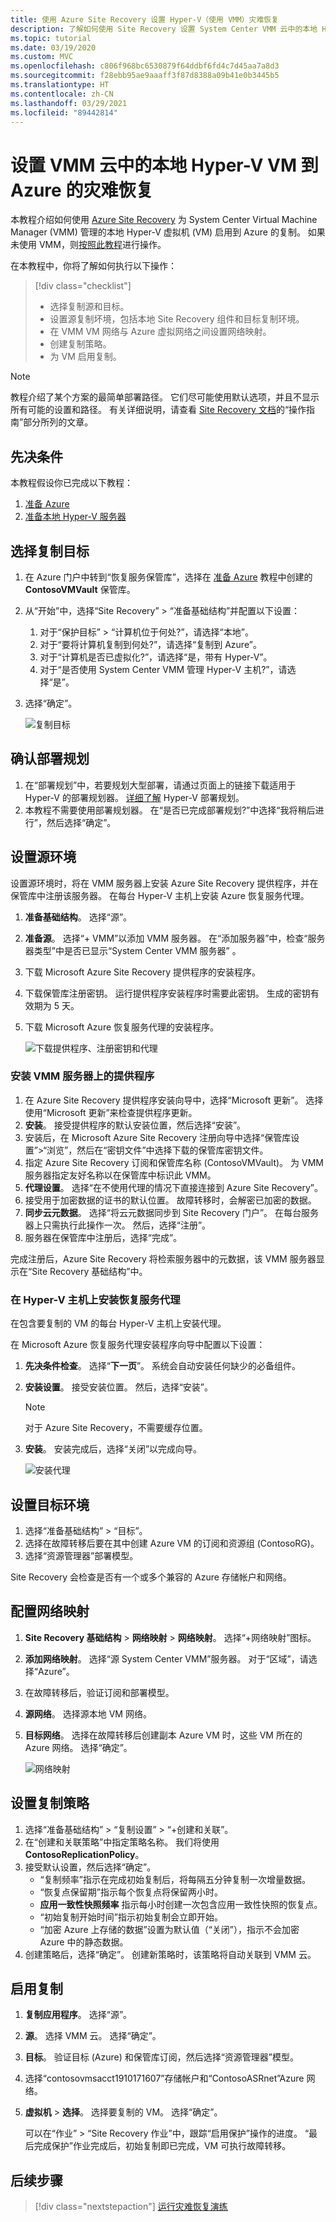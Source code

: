 ```yaml
---
title: 使用 Azure Site Recovery 设置 Hyper-V（使用 VMM）灾难恢复
description: 了解如何使用 Site Recovery 设置 System Center VMM 云中的本地 Hyper-V VM 到 Azure 的灾难恢复。
ms.topic: tutorial
ms.date: 03/19/2020
ms.custom: MVC
ms.openlocfilehash: c806f968bc6530879f64ddbf6fd4c7d45aa7a8d3
ms.sourcegitcommit: f28ebb95ae9aaaff3f87d8388a09b41e0b3445b5
ms.translationtype: HT
ms.contentlocale: zh-CN
ms.lasthandoff: 03/29/2021
ms.locfileid: "89442814"
---
```

# <a name="set-up-disaster-recovery-of-on-premises-hyper-v-vms-in-vmm-clouds-to-azure"></a>设置 VMM 云中的本地 Hyper-V VM 到 Azure 的灾难恢复

本教程介绍如何使用 [Azure Site Recovery](site-recovery-overview.md) 为 System Center Virtual Machine Manager (VMM) 管理的本地 Hyper-V 虚拟机 (VM) 启用到 Azure 的复制。 如果未使用 VMM，则[按照此教程](hyper-v-azure-tutorial.md)进行操作。

在本教程中，你将了解如何执行以下操作：

> [!div class="checklist"]
> * 选择复制源和目标。
> * 设置源复制坏境，包括本地 Site Recovery 组件和目标复制环境。
> * 在 VMM VM 网络与 Azure 虚拟网络之间设置网络映射。
> * 创建复制策略。
> * 为 VM 启用复制。

> [!NOTE]
> 教程介绍了某个方案的最简单部署路径。 它们尽可能使用默认选项，并且不显示所有可能的设置和路径。 有关详细说明，请查看 [Site Recovery 文档](./index.yml)的“操作指南”部分所列的文章。

## <a name="prerequisites"></a>先决条件

本教程假设你已完成以下教程：

1. [准备 Azure](tutorial-prepare-azure.md)
1. [准备本地 Hyper-V 服务器](hyper-v-prepare-on-premises-tutorial.md)

## <a name="select-a-replication-goal"></a>选择复制目标

1. 在 Azure 门户中转到“恢复服务保管库”，选择在 [准备 Azure](tutorial-prepare-azure.md#create-a-recovery-services-vault) 教程中创建的 **ContosoVMVault** 保管库。
1. 从“开始”中，选择“Site Recovery” > “准备基础结构”并配置以下设置：  
    1. 对于“保护目标” > “计算机位于何处?”，请选择“本地”。  
    1. 对于“要将计算机复制到何处?”，请选择“复制到 Azure”。 
    1. 对于“计算机是否已虚拟化?”，请选择“是，带有 Hyper-V”。 
    1. 对于“是否使用 System Center VMM 管理 Hyper-V 主机?”，请选择“是”。 
1. 选择“确定”。

   ![复制目标](./media/hyper-v-vmm-azure-tutorial/replication-goal.png)

## <a name="confirm-deployment-planning"></a>确认部署规划

1. 在“部署规划”中，若要规划大型部署，请通过页面上的链接下载适用于 Hyper-V 的部署规划器。 [详细了解](hyper-v-deployment-planner-overview.md) Hyper-V 部署规划。
1. 本教程不需要使用部署规划器。 在“是否已完成部署规划?”中选择“我将稍后进行”，然后选择“确定”。

## <a name="set-up-the-source-environment"></a>设置源环境

设置源环境时，将在 VMM 服务器上安装 Azure Site Recovery 提供程序，并在保管库中注册该服务器。 在每台 Hyper-V 主机上安装 Azure 恢复服务代理。

1. **准备基础结构**。 选择“源”。
1. **准备源**。 选择“+ VMM”以添加 VMM 服务器。 在“添加服务器”中，检查“服务器类型”中是否已显示“System Center VMM 服务器”  。
1. 下载 Microsoft Azure Site Recovery 提供程序的安装程序。
1. 下载保管库注册密钥。 运行提供程序安装程序时需要此密钥。 生成的密钥有效期为 5 天。
1. 下载 Microsoft Azure 恢复服务代理的安装程序。

   ![下载提供程序、注册密钥和代理](./media/hyper-v-vmm-azure-tutorial/download-vmm.png)

### <a name="install-the-provider-on-the-vmm-server"></a>安装 VMM 服务器上的提供程序

1. 在 Azure Site Recovery 提供程序安装向导中，选择“Microsoft 更新”。 选择使用“Microsoft 更新”来检查提供程序更新。
1. **安装**。 接受提供程序的默认安装位置，然后选择“安装”。
1. 安装后，在 Microsoft Azure Site Recovery 注册向导中选择“保管库设置”>“浏览”，然后在“密钥文件”中选择下载的保管库密钥文件。  
1. 指定 Azure Site Recovery 订阅和保管库名称 (ContosoVMVault)。 为 VMM 服务器指定友好名称以在保管库中标识此 VMM。
1. **代理设置**。 选择“在不使用代理的情况下直接连接到 Azure Site Recovery”。
1. 接受用于加密数据的证书的默认位置。 故障转移时，会解密已加密的数据。
1. **同步云元数据**。 选择“将云元数据同步到 Site Recovery 门户”。 在每台服务器上只需执行此操作一次。 然后，选择“注册”。
1. 服务器在保管库中注册后，选择“完成”。

完成注册后，Azure Site Recovery 将检索服务器中的元数据，该 VMM 服务器显示在“Site Recovery 基础结构”中。

### <a name="install-the-recovery-services-agent-on-hyper-v-hosts"></a>在 Hyper-V 主机上安装恢复服务代理

在包含要复制的 VM 的每台 Hyper-V 主机上安装代理。

在 Microsoft Azure 恢复服务代理安装程序向导中配置以下设置：

1. **先决条件检查**。 选择“**下一页**”。 系统会自动安装任何缺少的必备组件。
1. **安装设置**。 接受安装位置。 然后，选择“安装”。

    >[!NOTE]
    >对于 Azure Site Recovery，不需要缓存位置。

1. **安装**。 安装完成后，选择“关闭”以完成向导。

   ![安装代理](./media/hyper-v-vmm-azure-tutorial/mars-install.png)

## <a name="set-up-the-target-environment"></a>设置目标环境

1. 选择“准备基础结构” > “目标”。 
1. 选择在故障转移后要在其中创建 Azure VM 的订阅和资源组 (ContosoRG)。
1. 选择“资源管理器”部署模型。

Site Recovery 会检查是否有一个或多个兼容的 Azure 存储帐户和网络。

## <a name="configure-network-mapping"></a>配置网络映射

1. **Site Recovery 基础结构** > **网络映射** > **网络映射**。 选择“+网络映射”图标。
1. **添加网络映射**。 选择“源 System Center VMM”服务器。 对于“区域”，请选择“Azure”。
1. 在故障转移后，验证订阅和部署模型。
1. **源网络**。 选择源本地 VM 网络。
1. **目标网络**。 选择在故障转移后创建副本 Azure VM 时，这些 VM 所在的 Azure 网络。 选择“确定”。

   ![网络映射](./media/hyper-v-vmm-azure-tutorial/network-mapping-vmm.png)

## <a name="set-up-a-replication-policy"></a>设置复制策略

1. 选择“准备基础结构” > “复制设置” > “+创建和关联”。
1. 在“创建和关联策略”中指定策略名称。 我们将使用 **ContosoReplicationPolicy**。
1. 接受默认设置，然后选择“确定”。
   - “复制频率”指示在完成初始复制后，将每隔五分钟复制一次增量数据。
   - “恢复点保留期”指示每个恢复点将保留两小时。
   - **应用一致性快照频率** 指示每小时创建一次包含应用一致性快照的恢复点。
   - “初始复制开始时间”指示初始复制会立即开始。
   - “加密 Azure 上存储的数据”设置为默认值（“关闭”），指示不会加密 Azure 中的静态数据。 
1. 创建策略后，选择“确定”。 创建新策略时，该策略将自动关联到 VMM 云。

## <a name="enable-replication"></a>启用复制

1. **复制应用程序**。 选择“源”。
1. **源**。 选择 VMM 云。 选择“确定”。
1. **目标**。 验证目标 (Azure) 和保管库订阅，然后选择“资源管理器”模型。
1. 选择“contosovmsacct1910171607”存储帐户和“ContosoASRnet”Azure 网络。 
1. **虚拟机** > **选择**。 选择要复制的 VM。 选择“确定”。

   可以在“作业” > “Site Recovery 作业”中，跟踪“启用保护”操作的进度。 “最后完成保护”作业完成后，初始复制即已完成，VM 可执行故障转移。

## <a name="next-steps"></a>后续步骤

> [!div class="nextstepaction"]
> [运行灾难恢复演练](tutorial-dr-drill-azure.md)
